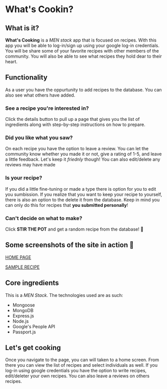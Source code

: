 # What's Cookin?

## What is it?
**What's Cooking** is a *MEN stack* app that is focused on recipes. With this app you will be able to log-in/sign up using your google log-in credentials. You will be share some of your favorite recipes with other members of the community. You will also be able to see what recipes they hold dear to their heart.

## Functionality
As a user you have the oppurtunity to add recipes to the database. You can also see what others have added. 

### See a recipe you're interested in?
 Click the details button to pull up a page that gives you the list of ingredients along with step-by-step instructions on how to prepare.

 ### Did you like what you saw?
 On each recipe you have the option to leave a review. You can let the community know whether you made it or not, give a rating of 1-5, and leave a little feedback. Let's keep it *friednly* though! You can also edit/delete any reviews may have made

 ### Is your recipe?
 If you did a little fine-tuning or made a type there is option for you to edit you sumbission. If you realize that you want to keep your recipe to yourself, there is also an option to the delete it from the database. Keep in mind you can only do this for recipes that **you submitted personally**!

 ### Can't decide on what to make?
 Click **STIR THE POT** and get a random recipe from the database! :bowl_with_spoon:

 ## Some screenshots of the site in action :camera_flash:
[HOME PAGE](https://i.imgur.com/zbjFzRa.png)

[SAMPLE RECIPE](https://i.imgur.com/GnPwDrG.png)


 ## Core ingredients
 This is a *MEN Stack*. The technologies used are as such:
 - Mongoose
 - MongoDB
 - Express.js
 - Node.js
 - Google's People API
 - Passport.js

 ## Let's get cooking
 Once you navigate to the page, you can will taken to a home screen. From there you can view the list of recipes and select individuals as well. If you log-in using google credentials you have the option to write recipes, edit/deleter your own recipes. You can also leave a reviews on others recipes.

